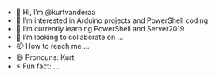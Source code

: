 - 👋 Hi, I’m @kurtvanderaa
- 👀 I’m interested in Arduino projects and PowerShell coding
- 🌱 I’m currently learning PowerShell and Server2019  
- 💞️ I’m looking to collaborate on ...
- 📫 How to reach me ...
- 😄 Pronouns: Kurt
- ⚡ Fun fact: ...

<!---
kurtvanderaa/kurtvanderaa is a ✨ special ✨ repository because its `README.md` (this file) appears on your GitHub profile.
You can click the Preview link to take a look at your changes.
--->
